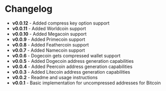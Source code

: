 # Changelog
  - **v0.0.12** - Added compress key option support
  - **v0.0.11** - Added Worldcoin support
  - **v0.0.10** - Added Megacoin support
  - **v0.0.9** - Added Primecoin support
  - **v0.0.8** - Added Feathercoin support
  - **v0.0.7** - Added Namecoin support
  - **v0.0.6** - Dogecoin gets compressed wallet support
  - **v0.0.5** - Added Dogecoin address generation capabilities
  - **v0.0.4** - Added Peercoin address generation capabilities
  - **v0.0.3** - Added Litecoin address generation capabilities
  - **v0.0.2** - Readme and usage instructions
  - **v0.0.1** - Basic implementation for uncompressed addresses for Bitcoin
